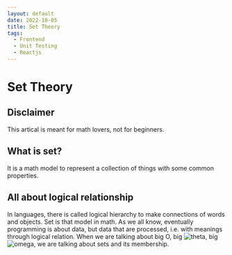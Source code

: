 ```yaml
---
layout: default
date: 2022-10-05
title: Set Theory
tags:
  - Frontend
  - Unit Testing
  - Reactjs
---
```


# Set Theory

## Disclaimer

This artical is meant for math lovers, not for beginners.

## What is set?

It is a math model to represent a collection of things with some common properties.

## All about logical relationship

In languages, there is called logical hierarchy to make connections of words and objects. Set is that model in math.
As we all know, eventually programming is about data, but data that are processed, i.e. with meanings through logical relation.
When we are talking about big O, big ![theta](https://latex.codecogs.com/svg.image?\Theta), big ![omega](https://latex.codecogs.com/svg.image?\Omega&space;), we are talking about sets and its membership.


